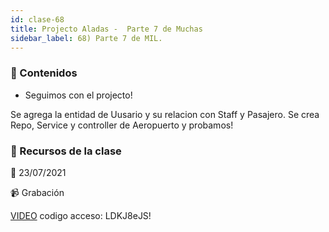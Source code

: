 ```yaml
---
id: clase-68
title: Projecto Aladas -  Parte 7 de Muchas
sidebar_label: 68) Parte 7 de MIL.
---
```




### 📝 Contenidos

- Seguimos con el projecto!

Se agrega la entidad de Uusario y su relacion con Staff y Pasajero.
Se crea Repo, Service y controller de Aeropuerto y probamos!


### 🚀 Recursos de la clase

📆 23/07/2021

📹 Grabación

[VIDEO](https://us02web.zoom.us/rec/share/ujFbEnTJchCiUfeAaAMIu65a11jR-8msCWxbGzj8kEv3NxLch8PVfC6_dzzaNexz.CiDOk7LnSLlbrQQ_)
codigo acceso: LDKJ8eJS!
